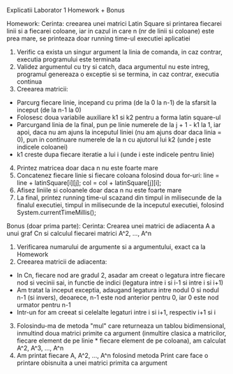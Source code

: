 Explicatii Laborator 1 Homework + Bonus

Homework:
Cerinta: creearea unei matrici Latin Square si printarea fiecarei linii si a fiecarei coloane, iar in cazul in care n (nr de linii si coloane) este prea mare, se printeaza
doar running time-ul executiei aplicatiei

1. Verific ca exista un singur argument la linia de comanda, in caz contrar, executia programului este terminata
2. Validez argumentul cu try si catch, daca argumentul nu este intreg, programul genereaza o exceptie si se termina, in caz contrar, executia continua
3. Creearea matricii:
- Parcurg fiecare linie, incepand cu prima (de la 0 la n-1) de la sfarsit la inceput (de la n-1 la 0)
- Folosesc doua variabile auxiliare k1 si k2 pentru a forma latin square-ul
- Parcurgand linia de la final, pun pe linie numerele de la j + 1 - k1 la 1, iar apoi, daca nu am ajuns la inceputul liniei (nu am ajuns doar daca linia = 0), pun 
in continuare numerele de la n cu ajutorul lui k2 (unde j este indicele coloanei)
- k1 creste dupa fiecare iteratie a lui i (unde i este indicele pentru linie)
4. Printez matricea doar daca n nu este foarte mare
5. Concatenez fiecare linie si fiecare coloana folosind doua for-uri: line = line + latinSquare[i][j]; col = col + latinSquare[j][i];
6. Afisez liniile si coloanele doar daca n nu este foarte mare
7. La final, printez running time-ul scazand din timpul in milisecunde de la finalul executiei, timpul in milisecunde de la inceputul executiei, folosind
System.currentTimeMillis();

Bonus (doar prima parte):
Cerinta: Crearea unei matrici de adiacenta A a unui graf Cn si calculul fiecarei matrici A^2, ..., A^n

1. Verificarea numarului de argumente si a argumentului, exact ca la Homework
2. Creearea matricii de adiacenta:
- In Cn, fiecare nod are gradul 2, asadar am creeat o legatura intre fiecare nod si vecinii sai, in functie de indici (legatura intre i si i-1 si intre i si i+1)
- Am tratat la inceput exceptia, adaugand legatura intre nodul 0 si nodul n-1 (si invers), deoarece, n-1 este nod anterior pentru 0, iar 0 este nod urmator pentru n-1
- Intr-un for am creeat si celelalte legaturi intre i si i+1, respectiv i+1 si i
3. Folosindu-ma de metoda "mul" care returneaza un tablou bidimensional, inmultind doua matrici primite ca argument (inmultire clasica a matricilor, fiecare element de
pe linie * fiecare element de pe coloana), am calculat A^2, A^3, ..., A^n
4. Am printat fiecare A, A^2, ..., A^n folosind metoda Print care face o printare obisnuita a unei matrici primita ca argument
